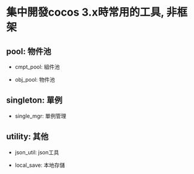 # 集中開發cocos 3.x時常用的工具, 非框架

## pool: 物件池

- cmpt_pool: 組件池

- obj_pool: 物件池

## singleton: 單例

- single_mgr: 單例管理

## utility: 其他

- json_util: json工具

- local_save: 本地存儲